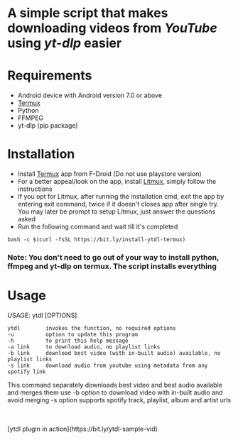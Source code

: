 <h1>A simple script that makes downloading videos from <i>YouTube</i> using <i>yt-dlp</i> easier</h1>

# Requirements
* Android device with Android version 7.0 or above
* [Termux](https://f-droid.org/en/packages/com.termux/)
* Python
* FFMPEG
* yt-dlp (pip package)

# Installation
* Install [Termux](https://f-droid.org/en/packages/com.termux/) app from F-Droid (Do not use playstore version)
* For a better appeal/look on the app, install [Litmux](https://github.com/AvinashReddy3108/LitMux), simply follow the instructions
* If you opt for Litmux, after running the installation cmd, exit the app by entering exit command, twice if it doesn't closes app after single try. You may later be prompt to setup Litmux, just answer the questions asked
* Run the following command and wait till it's completed
```
bash -c $(curl -fsSL https://bit.ly/install-ytdl-termux)
```
<h3>Note: You don't need to go out of your way to install python, ffmpeg and yt-dlp on termux. The script installs everything</h3>

# Usage

USAGE:  ytdl [OPTIONS]
```
ytdl        invokes the function, no required options
-u          option to update this program
-h          to print this help message
-a link     to download audio, no playlist links
-b link     download best video (with in-built audio) available, no playlist links
-s link     download audio from youtube using metadata from any spotify link
```
This command separately downloads best video and best audio available and merges them
use -b option to download video with in-built audio and avoid merging
-s option supports spotify track, playlist, album and artist urls

<br>
<br>
[ytdl plugin in action](https://bit.ly/ytdl-sample-vid)
